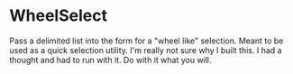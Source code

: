 # WheelSelect
Pass a delimited list into the form for a "wheel like" selection. Meant to be used as a quick selection utility. I'm really not sure why I built this. I had a thought and had to run with it. Do with it what you will.
